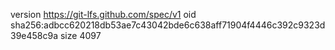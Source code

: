 version https://git-lfs.github.com/spec/v1
oid sha256:adbcc620218db53ae7c43042bde6c638aff71904f4446c392c9323d39e458c9a
size 4097
